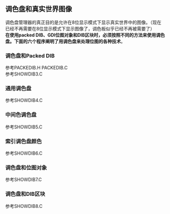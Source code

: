## 调色盘和真实世界图像
调色盘管理器的真正目的是允许在8位显示模式下显示真实世界中的图像。（现在已经不再需要在8位显示模式下显示图像了，调色板似乎已经不再被需要了）   
**在使用packed DIB、GDI位图对象和DIB区块时，必须按照不同的方法来使用调色盘。下面的六个程序阐明了用调色盘来处理位图的各种技术**。
### 调色盘和Packed DIB
参考PACKEDIB.H PACKEDIB.C  
参考SHOWDIB3.C
### 通用调色盘
参考SHOWDIB4.C
### 中间色调色盘
参考SHOWDIB5.C
### 索引调色盘颜色
参考SHOWDIB6.C
### 调色盘和位图对象
参考SHOWDIB7.C
### 调色盘和DIB区块
参考SHOWDIB8.C